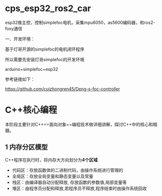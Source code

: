 # cps_esp32_ros2_car
esp32做主控，控制simplefoc电机，采集mpu6050，as5600编码器，和ros2-foxy通信

一、开发环境：

基于灯哥开源的simplefoc的电机闭环程序

所以需要先安装灯哥simplefoc的开发环境

arduino+simplefoc+esp32

参考链接如下：

https://github.com/cuizhongren45/Deng-s-foc-controller
# C++核心编程

本阶段主要针对C++==面向对象==编程技术做详细讲解，探讨C++中的核心和精髓。



## 1 内存分区模型

C++程序在执行时，将内存大方向划分为**4个区域**

- 代码区：存放函数体的二进制代码，由操作系统进行管理的
- 全局区：存放全局变量和静态变量以及常量
- 栈区：由编译器自动分配释放, 存放函数的参数值,局部变量等
- 堆区：由程序员分配和释放,若程序员不释放,程序结束时由操作系统回收

